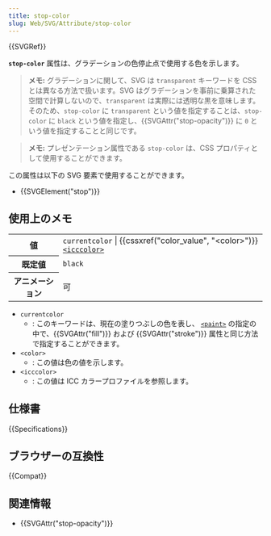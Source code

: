 ```yaml
---
title: stop-color
slug: Web/SVG/Attribute/stop-color
---
```


{{SVGRef}}

**`stop-color`** 属性は、グラデーションの色停止点で使用する色を示します。

> **メモ:** グラデーションに関して、SVG は `transparent` キーワードを CSS とは異なる方法で扱います。SVG はグラデーションを事前に乗算された空間で計算しないので、`transparent` は実際には透明な黒を意味します。そのため、`stop-color` に `transparent` という値を指定することは、`stop-color` に `black` という値を指定し、{{SVGAttr("stop-opacity")}} に `0` という値を指定することと同じです。

> **メモ:** プレゼンテーション属性である `stop-color` は、CSS プロパティとして使用することができます。

この属性は以下の SVG 要素で使用することができます。

- {{SVGElement("stop")}}

## 使用上のメモ

<table class="properties">
  <tbody>
    <tr>
      <th scope="row">値</th>
      <td>
        <code>currentcolor</code> |
        {{cssxref("color_value", "&lt;color&gt;")}}
        <code
          ><a href="/ja/docs/Web/SVG/Content_type#icccolor"
            >&#x3C;icccolor></a
          ></code
        >
      </td>
    </tr>
    <tr>
      <th scope="row">既定値</th>
      <td><code>black</code></td>
    </tr>
    <tr>
      <th scope="row">アニメーション</th>
      <td>可</td>
    </tr>
  </tbody>
</table>

- `currentcolor`
  - : このキーワードは、現在の塗りつぶしの色を表し、 [`<paint>`](/ja/docs/Web/SVG/Content_type#paint) の指定の中で、{{SVGAttr("fill")}} および {{SVGAttr("stroke")}} 属性と同じ方法で指定することができます。
- `<color>`
  - : この値は色の値を示します。
- `<icccolor>`
  - : この値は ICC カラープロファイルを参照します。

## 仕様書

{{Specifications}}

## ブラウザーの互換性

{{Compat}}

## 関連情報

- {{SVGAttr("stop-opacity")}}
